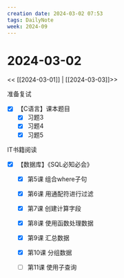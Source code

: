 ```yaml
---
creation date: 2024-03-02 07:53
tags: DailyNote
week: 2024-09
---
```


# 2024-03-02

<< [[2024-03-01]] | [[2024-03-03]]>>

准备复试
- [x] 【C语言】课本题目
	- [x] 习题3
	- [x] 习题4
	- [x] 习题5

IT书籍阅读
- [x] 【数据库】《SQL必知必会》
	- [x] 第5课 组合where子句
	- [x] 第6课 用通配符进行过滤
	- [x] 第7课 创建计算字段
	- [x] 第8课 使用函数处理数据
	- [x] 第9课 汇总数据
	- [x] 第10课 分组数据
	- [ ] 第11课 使用子查询

